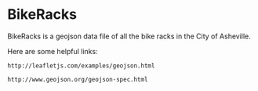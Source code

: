 BikeRacks
=========

BikeRacks is a geojson data file of all the bike racks in the City of Asheville.

Here are some helpful links:

	http://leafletjs.com/examples/geojson.html

	http://www.geojson.org/geojson-spec.html
